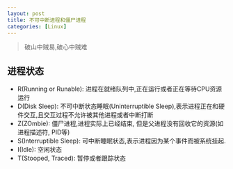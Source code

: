 ```yaml
---
layout: post
title: 不可中断进程和僵尸进程
categories: [Linux]
---
```


> 破山中贼易,破心中贼难


## 进程状态

- R(Running or Runable): 进程在就绪队列中,正在运行或者正在等待CPU资源运行
- D(Disk Sleep): 不可中断状态睡眠(Uninterruptible Sleep),表示进程正在和硬件交互,且交互过程不允许被其他进程或者中断打断
- Z(ZOmbie): 僵尸进程,进程实际上已经结束, 但是父进程没有回收它的资源(如进程描述符, PID等)
- S(Interruptible Sleep): 可中断睡眠状态,表示进程因为某个事件而被系统挂起.
- I(Idle): 空闲状态
- T(Stooped, Traced): 暂停或者跟踪状态


